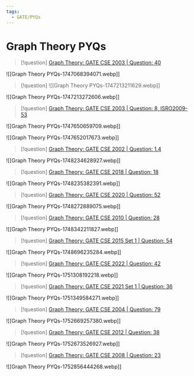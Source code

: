 ```yaml
---
tags:
  - GATE/PYQs
---
```

# Graph Theory PYQs


> [!question] 
> [Graph Theory: GATE CSE 2003 \| Question: 40](https://gateoverflow.in/931/gate-cse-2003-question-40)

![[Graph Theory PYQs-1747068394071.webp]]




> [!question] 
> ![[Graph Theory PYQs-1747213211629.webp]]


![[Graph Theory PYQs-1747213272606.webp]]



> [!question] 
> [Graph Theory: GATE CSE 2003 \| Question: 8, ISRO2009-53](https://gateoverflow.in/899/gate-cse-2003-question-8-isro2009-53)

![[Graph Theory PYQs-1747650659709.webp]]




![[Graph Theory PYQs-1747652017673.webp]]



> [!question] 
> [Graph Theory: GATE CSE 2002 \| Question: 1.4](https://gateoverflow.in/808/gate-cse-2002-question-1-4)


![[Graph Theory PYQs-1748234628927.webp]]




> [!question] 
> [Graph Theory: GATE CSE 2018 \| Question: 18](https://gateoverflow.in/204092/gate-cse-2018-question-18)

![[Graph Theory PYQs-1748235382391.webp]]





> [!question] 
> [Graph Theory: GATE CSE 2020 \| Question: 52](https://gateoverflow.in/333179/gate-cse-2020-question-52)


![[Graph Theory PYQs-1748272889075.webp]]



> [!question] 
> [Graph Theory: GATE CSE 2010 \| Question: 28](https://gateoverflow.in/1154/gate-cse-2010-question-28)

![[Graph Theory PYQs-1748342211827.webp]]



> [!question] 
> [Graph Theory: GATE CSE 2015 Set 1 \| Question: 54](https://gateoverflow.in/8364/gate-cse-2015-set-1-question-54)

![[Graph Theory PYQs-1748696235284.webp]]


> [!question] 
> [Graph Theory: GATE CSE 2022 \| Question: 42](https://gateoverflow.in/371894/gate-cse-2022-question-42)

![[Graph Theory PYQs-1751308192218.webp]]


> [!question] 
> [Graph Theory: GATE CSE 2021 Set 1 \| Question: 36](https://gateoverflow.in/357415/gate-cse-2021-set-1-question-36)


![[Graph Theory PYQs-1751349584271.webp]]



> [!question] 
> [Graph Theory: GATE CSE 2004 \| Question: 79](https://gateoverflow.in/1073/gate-cse-2004-question-79)

![[Graph Theory PYQs-1752669257380.webp]]



> [!question] 
> [Graph Theory: GATE CSE 2012 \| Question: 38](https://gateoverflow.in/473/gate-cse-2012-question-38)

![[Graph Theory PYQs-1752673526927.webp]]



> [!question] 
> [Graph Theory: GATE CSE 2008 \| Question: 23](https://gateoverflow.in/421/gate-cse-2008-question-23)

![[Graph Theory PYQs-1752856444268.webp]]

